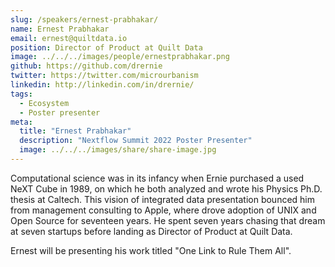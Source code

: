 ```yaml
---
slug: /speakers/ernest-prabhakar/
name: Ernest Prabhakar
email: ernest@quiltdata.io
position: Director of Product at Quilt Data
image: ../../../images/people/ernestprabhakar.png
github: https://github.com/drernie 
twitter: https://twitter.com/microurbanism
linkedin: http://linkedin.com/in/drernie/
tags:
  - Ecosystem
  - Poster presenter
meta:
  title: "Ernest Prabhakar"
  description: "Nextflow Summit 2022 Poster Presenter"
  image: ../../../images/share/share-image.jpg
---
```

Computational science was in its infancy when Ernie purchased a used NeXT Cube in 1989, on which he both analyzed and wrote his Physics Ph.D. thesis at Caltech. This vision of integrated data presentation bounced him from management consulting to Apple, where drove adoption of UNIX and Open Source for seventeen years. He spent seven years chasing that dream at seven startups before landing as Director of Product at Quilt Data.

Ernest will be presenting his work titled "One Link to Rule Them All".
